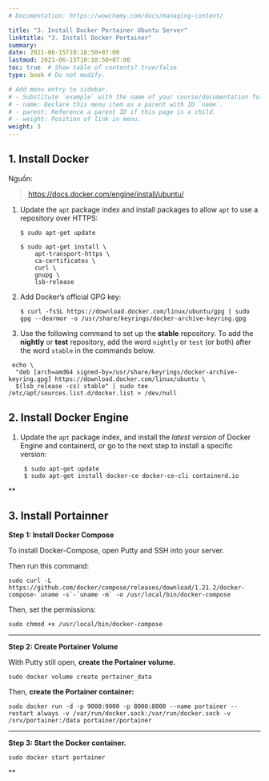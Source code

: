 ```yaml
---
# Documentation: https://wowchemy.com/docs/managing-content/

title: "3. Install Docker Portainer Ubuntu Server"
linktitle: "3. Install Docker Portainer"
summary:
date: 2021-06-15T10:18:50+07:00
lastmod: 2021-06-15T10:18:50+07:00
toc: true  # Show table of contents? true/false
type: book # Do not modify.

# Add menu entry to sidebar.
# - Substitute `example` with the name of your course/documentation folder.
# - name: Declare this menu item as a parent with ID `name`.
# - parent: Reference a parent ID if this page is a child.
# - weight: Position of link in menu.
weight: 3
---
```


## **1. Install Docker**

Nguồn:

> https://docs.docker.com/engine/install/ubuntu/

1.  Update the  `apt`  package index and install packages to allow  `apt`  to use a repository over HTTPS:

    ```
    $ sudo apt-get update

    $ sudo apt-get install \
        apt-transport-https \
        ca-certificates \
        curl \
        gnupg \
        lsb-release

    ```

2.  Add Docker’s official GPG key:

    ```
    $ curl -fsSL https://download.docker.com/linux/ubuntu/gpg | sudo gpg --dearmor -o /usr/share/keyrings/docker-archive-keyring.gpg
    ```

3. Use the following command to set up the **stable** repository. To add the **nightly** or **test** repository, add the word `nightly` or `test` (or both) after the word `stable` in the commands below.

```
 echo \
  "deb [arch=amd64 signed-by=/usr/share/keyrings/docker-archive-keyring.gpg] https://download.docker.com/linux/ubuntu \
  $(lsb_release -cs) stable" | sudo tee /etc/apt/sources.list.d/docker.list > /dev/null
```
## 2. Install Docker Engine

1.  Update the  `apt`  package index, and install the  _latest version_  of Docker Engine and containerd, or go to the next step to install a specific version:

    ```
     $ sudo apt-get update
     $ sudo apt-get install docker-ce docker-ce-cli containerd.io
    ```
**

## 3. Install Portainner
**Step 1: Install Docker Compose**

To install Docker-Compose, open Putty and SSH into your server.

Then run this command:

```
sudo curl -L https://github.com/docker/compose/releases/download/1.21.2/docker-compose-`uname -s`-`uname -m` -o /usr/local/bin/docker-compose
```

Then, set the permissions:

```
sudo chmod +x /usr/local/bin/docker-compose
```

----------

**Step 2: Create Portainer Volume**

With Putty still open,  **create the Portainer volume.**

```
sudo docker volume create portainer_data
```

Then, **create the Portainer container:**

```
sudo docker run -d -p 9000:9000 -p 8000:8000 --name portainer --restart always -v /var/run/docker.sock:/var/run/docker.sock -v /srv/portainer:/data portainer/portainer
```

----------

 **Step 3: Start the Docker container.**

```
sudo docker start portainer
```
**
